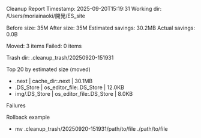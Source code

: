Cleanup Report
Timestamp: 2025-09-20T15:19:31
Working dir: /Users/moriainaoki/開発/ES_site

Before size: 35M
After size:  35M
Estimated savings: 30.2MB
Actual savings:    0.0B

Moved: 3 items
Failed: 0 items

Trash dir: .cleanup_trash/20250920-151931

Top 20 by estimated size (moved)
- .next | cache_dir:.next | 30.1MB
- .DS_Store | os_editor_file:.DS_Store | 12.0KB
- img/.DS_Store | os_editor_file:.DS_Store | 8.0KB

Failures

Rollback example
- mv .cleanup_trash/20250920-151931/path/to/file ./path/to/file
